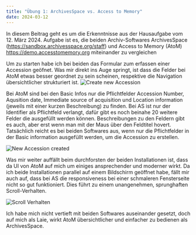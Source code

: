 ```yaml
---
title: "Übung 1: ArchivesSpace vs. Access to Memory"
date: 2024-03-12
---
```


In diesem Beitrag geht es um die Erkenntnisse aus der Hausaufgabe vom 12. März 2024. Aufgabe ist es, die beiden Archiv-Softwares ArchivesSpace (https://sandbox.archivesspace.org/staff) und Access to Memory (AtoM) https://demo.accesstomemory.org miteinander zu vergleichen 

Um zu starten habe ich bei beiden das Formular zum erfassen einer Accession geöfnet. Was mir direkt ins Auge springt, ist dass die Felder bei AtoM etwas besser geordnet zu sein scheinen, respektive die Navigation übersichtlicher strukturiert ist. 
![Create new Accession](\Lerntagebuch_BAIN\images\Screenshot_acession.jpg)

Bei AtoM sind bei den Basic Infos nur die Pflichtfelder Accession Number, Aqusition date, Immediate source of acquisition und Location information (jeweils mit einer kurzen Beschreibung) zu finden. Bei AS ist nur der Identifier als Pflichtfeld verlangt, dafür gibt es noch beinahe 20 weitere Felder die ausgefüllt werden können. Beschreibungen zu den Feldern gibt es auch, aber erst wenn man mit der Maus über den Feldtitel hovert. Tatsächlich reicht es bei beiden Softwares aus, wenn nur die Pflichtfelder in der Basic information ausgefüllt werden, um die Accession zu erstellen. 

![New Accession created](\Lerntagebuch_BAIN\images\Screenshot_accession_erstellt.jpg)

Was mir weiter auffällt beim durchforsten der beiden Installationen ist, dass da UI von AtoM auf mich um einiges ansprechender und moderner wirkt. Da ich beide Installationen parallel auf einem Bildschirm geöffnet habe, fällt mir auch auf, dass bei AS die responsiveness bei einer schmaleren Fensterseite nicht so gut funktioniert. Dies führt zu einem unangenehmen, sprunghaften Scroll-Verhalten. 

![Scroll Verhalten](\Lerntagebuch_BAIN\images\as_atom_screen.gif)

Ich habe mich nicht vertieft mit beiden Softwares auseinander gesetzt, doch auf mich als Laie, wirkt AtoM übersichtlicher und einfacher zu bedienen als ArchivesSpace.